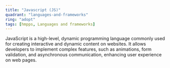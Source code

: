 ```yaml
---
title: "Javascript (JS)"
quadrant: "languages-and-frameworks"
ring: "adopt"
tags: [hmpps, Languages and frameworks]
---
```


JavaScript is a high-level, dynamic programming language commonly used for creating interactive and dynamic content on websites. It allows developers to implement complex features, such as animations, form validation, and asynchronous communication, enhancing user experience on web pages.
